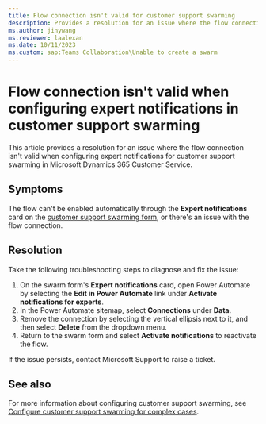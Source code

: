 ```yaml
---
title: Flow connection isn't valid for customer support swarming
description: Provides a resolution for an issue where the flow connection isn't valid for customer support swarming in Dynamics 365 Customer Service.
ms.author: jinywang
ms.reviewer: laalexan
ms.date: 10/11/2023
ms.custom: sap:Teams Collaboration\Unable to create a swarm
---
```

# Flow connection isn't valid when configuring expert notifications in customer support swarming

This article provides a resolution for an issue where the flow connection isn't valid when configuring expert notifications for customer support swarming in Microsoft Dynamics 365 Customer Service.

## Symptoms

The flow can't be enabled automatically through the **Expert notifications** card on the [customer support swarming form](/dynamics365/customer-service/configure-customer-support-swarming#overview-of-the-customer-support-swarming-page), or there's an issue with the flow connection.

## Resolution

Take the following troubleshooting steps to diagnose and fix the issue:

1. On the swarm form's **Expert notifications** card, open Power Automate by selecting the **Edit in Power Automate** link under **Activate notifications for experts**.
2. In the Power Automate sitemap, select **Connections** under **Data**.
3. Remove the connection by selecting the vertical ellipsis next to it, and then select **Delete** from the dropdown menu.
4. Return to the swarm form and select **Activate notifications** to reactivate the flow.

If the issue persists, contact Microsoft Support to raise a ticket.

## See also

For more information about configuring customer support swarming, see [Configure customer support swarming for complex cases](/dynamics365/customer-service/configure-customer-support-swarming).
